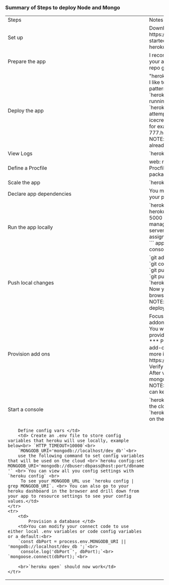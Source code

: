 ### Summary of Steps to deploy Node and Mongo
<table>
    <tr>
        <td> Steps</td>
        <td>Notes</td>
    </tr>
    <tr>
        <td>
            Set up
        </td>
        <td>Download Heroku toolbelt https://devcenter.heroku.com/articles/getting-started-with-nodejs#set-up
            <br> heroku login (email/password)"</td>
    </tr>
    <tr>
        <td>
            Prepare the app </td>
        <td>I recommend creating a new repo and making your app master rather than using a forked repo git clone
            <your app> into your new working folder cd
                <your app>"</td>
    </tr>
    <tr>
        <td>
            Deploy the app
        </td>
        <td> "heroku create xxxx-xxxx-xxxx-xxxx<br> I like to make up my own name but I follow their pattern `git push heroku master` <br>`heroku ps:scale web=1` get an instance running<br> `heroku open` this will open a browser and attempt to load your "/" path `heroku open icecream` this will open to a path you have set for example: https://becky-node-sun-777.herokuapp.com/icecream <br> NOTE: this will probably fail unless you've already set up your mongo addon"
        </td>
    </tr>
    <tr>
        <td>
            View Logs
        </td>
        <td>`heroku logs` --tail
</td>
</tr>
<tr>
<td>
        Define a Procfile </td><td>web: node index.js if heroku doesn't find a Procfile it will run npm start from your package.json </td>
</tr>
<tr>
<td>
         Scale the app  
</td><td>
          `heroku ps`
</td>
</tr>
<tr>
<td>
           Declare app dependencies </td>
<td>
           You may not need this if you have already got your project
            running locally npm init npm install
            </td>
    </tr>
    <tr>
        <td>
            Run the app locally</td>
        <td> `heroku local` <br>
         heroku manages ports: for local server it uses 5000 but on the cloud the may change To manage this you will want to change your server listen to something which will let heroku assign the port when it is running your server:
         ```
         app.listen(process.env.PORT
            || 3000, () => { console.log('up on 3000'); });
            ```
        </td>
    </tr>
    <tr>
        <td>
            Push local changes</td>
        <td> `git add .` <br> `git commit -m"reason for change"` <br> `git push heroku master` push to heroku repo<br> `git push origin master` push to git repo<br> `heroku open` open browser<br> Now you can test with Postman, cUrl or browser <br>NOTE: you still may have errors if you are
            deploying an app with addons"
        </td>
    </tr>
    <tr>
        <td>
            Provision add ons</td>
        <td> Focusing on adding mongo here: `heroku addons:create mongolab`
            <br> You will get this message if you haven't already provided a credit card: <br>
            *** Please verify your account to install this add-on plan (please enter a credit card) For more
            information, see https://devcenter.heroku.com/categories/billing Verify now at https://heroku.com/verify *** <br>
            After verified key in `heroku addons:create mongolab` again.  
            <br>
            NOTE: You will need a credit card which you can key in a heroku.com/verify
        </td>
    </tr>
    <tr>
        <td>
            Start a console</td>
        <td> `heroku run node` this will take you into repl on the cloud <br> `heroku run bash` this will give you a bash shell on the cloud. </td>
</tr>
<tr>
<td>

        Define config vars </td>
        <td> Create an .env file to store config variables that heroku will use locally, example below<br> `HTTP_TIMEOUT=10000`<br>
        `MONGODB_URI='mongodb://localhost/dev_db'`<br>
        use the following command to set config variables that will be used on the cloud <br>`heroku config:set MONGODB_URI='mongodb://dbuser:dbpass@host:port/dbname '` <br> You can view all you config settings with `heroku config` <br>
         To see your MONGODB_URL use `heroku config | grep MONGODB_URI`. <br> You can also go to your heroku dashboard in the browser and drill down from your app to resource settings to see your config values.</td>
    </tr>
    <tr>
        <td>
            Provision a database </td>
        <td>You can modify your connect code to use either local .env variables or code config variables or a default:<br>
        `const dbPort = process.env.MONGODB_URI || 'mongodb://localhost/dev_db ';`<br>
        `console.log('dbPort ', dbPort);`<br> `mongoose.connect(dbPort);`<br>

        <br>`heroku open` should now work</td>
    </tr>
</table>
